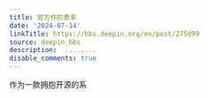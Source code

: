 ```yaml
---
title: 官方作的表率
date: '2024-07-14'
linkTitle: https://bbs.deepin.org/en/post/275099
source: deepin_bbs
description:  ........ 
disable_comments: true
---
```

作为一款拥抱开源的系
